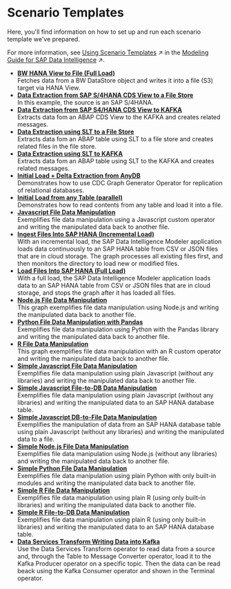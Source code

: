 <!-- loio2739328e6efc42be8cac62cf7dcfa449 -->

# Scenario Templates

Here, you'll find information on how to set up and run each scenario template we've prepared.

For more information, see [Using Scenario Templates](https://help.sap.com/viewer/1c1341f6911f4da5a35b191b40b426c8/Cloud/en-US/d2d7d841b76346c5baccb4b012601aeb.html "SAP Data Intelligence provides common graph scenarios that you can use with operators and graphs.") :arrow_upper_right: in the [Modeling Guide for SAP Data Intelligence](https://help.sap.com/viewer/1c1341f6911f4da5a35b191b40b426c8/Cloud/en-US/3659021a9c1c434cb146e9f99fcaf291.html "The Modeling Guide contains information about using the SAP Data Intelligence Modeler.") :arrow_upper_right:.

-   **[BW HANA View to File \(Full Load\)](bw-hana-view-to-file-full-load-b475df8.md "Fetches data from a BW DataStore object and writes it into a file (S3) target via HANA
		View.")**  
Fetches data from a BW DataStore object and writes it into a file \(S3\) target via HANA View.
-   **[Data Extraction from SAP S/4HANA CDS View to a File Store](data-extraction-from-sap-s-4hana-cds-view-to-a-file-store-e974798.md "In this example, the source is an SAP S/4HANA.")**  
In this example, the source is an SAP S/4HANA.
-   **[Data Extraction from SAP S4/HANA CDS View to KAFKA](data-extraction-from-sap-s4-hana-cds-view-to-kafka-cd22a2c.md "Extracts data fom an ABAP CDS View to the KAFKA and creates related
		messages.")**  
Extracts data fom an ABAP CDS View to the KAFKA and creates related messages.
-   **[Data Extraction using SLT to a File Store](data-extraction-using-slt-to-a-file-store-3fe72f0.md "Extracts data fom an ABAP table using SLT to a file store and creates related files in
		the file store.")**  
Extracts data fom an ABAP table using SLT to a file store and creates related files in the file store.
-   **[Data Extraction using SLT to KAFKA](data-extraction-using-slt-to-kafka-aef3e6b.md "Extracts data fom an ABAP table using SLT to the KAFKA and creates related
		messages.")**  
Extracts data fom an ABAP table using SLT to the KAFKA and creates related messages.
-   **[Initial Load + Delta Extraction from AnyDB](initial-load-delta-extraction-from-anydb-099adc5.md "Demonstrates how to use CDC Graph Generator Operator for replication of relational
		databases. ")**  
Demonstrates how to use CDC Graph Generator Operator for replication of relational databases.
-   **[Initial Load from any Table \(parallel\)](initial-load-from-any-table-parallel-727f84c.md "Demonstrates how to read contents from any table and load it into a file. ")**  
Demonstrates how to read contents from any table and load it into a file.
-   **[Javascript File Data Manipulation](javascript-file-data-manipulation-2fc0a66.md "Exemplifies file data manipulation using a Javascript custom operator and writing the
		manipulated data back to another file.")**  
Exemplifies file data manipulation using a Javascript custom operator and writing the manipulated data back to another file.
-   **[Ingest Files Into SAP HANA \(Incremental Load\)](ingest-files-into-sap-hana-incremental-load-d0c7e3e.md "With an incremental load, the SAP Data Intelligence Modeler application loads data continuously to an SAP HANA table from CSV or JSON
		files that are in cloud storage. The graph processes all existing files first, and then monitors the directory to load new or modified files.
			")**  
With an incremental load, the SAP Data Intelligence Modeler application loads data continuously to an SAP HANA table from CSV or JSON files that are in cloud storage. The graph processes all existing files first, and then monitors the directory to load new or modified files.
-   **[Load Files Into SAP HANA \(Full Load\)](load-files-into-sap-hana-full-load-75c43b4.md "With a full load, the SAP Data Intelligence Modeler application loads data to an SAP HANA table from CSV or JSON files that are in cloud
		storage, and stops the graph after it has loaded all files.")**  
With a full load, the SAP Data Intelligence Modeler application loads data to an SAP HANA table from CSV or JSON files that are in cloud storage, and stops the graph after it has loaded all files.
-   **[Node.js File Data Manipulation](node-js-file-data-manipulation-de3817c.md "This graph exemplifies file data manipulation using Node.js and writing the manipulated
		data back to another file.")**  
This graph exemplifies file data manipulation using Node.js and writing the manipulated data back to another file.
-   **[Python File Data Manipulation with Pandas](python-file-data-manipulation-with-pandas-bbc1b87.md "Exemplifies file data manipulation using Python with the Pandas library and writing the
		manipulated data back to another file.")**  
Exemplifies file data manipulation using Python with the Pandas library and writing the manipulated data back to another file.
-   **[R File Data Manipulation](r-file-data-manipulation-00e87fe.md "This graph exemplifies file data manipulation with an R custom operator and writing the
		manipulated data back to another file.")**  
This graph exemplifies file data manipulation with an R custom operator and writing the manipulated data back to another file.
-   **[Simple Javascript File Data Manipulation](simple-javascript-file-data-manipulation-29d8196.md "Exemplifies file data manipulation using plain Javascript (without any libraries) and
		writing the manipulated data back to another file.")**  
Exemplifies file data manipulation using plain Javascript \(without any libraries\) and writing the manipulated data back to another file.
-   **[Simple Javascript File-to-DB Data Manipulation](simple-javascript-file-to-db-data-manipulation-88d58fd.md "Exemplifies file data manipulation using plain Javascript (without any libraries) and
		writing the manipulated data to an SAP HANA database table.")**  
Exemplifies file data manipulation using plain Javascript \(without any libraries\) and writing the manipulated data to an SAP HANA database table.
-   **[Simple Javascript DB-to-File Data Manipulation](simple-javascript-db-to-file-data-manipulation-66f979b.md "Exemplifies the manipulation of data from an SAP HANA database table using plain
		Javascript (without any libraries) and writing the manipulated data to a file.")**  
Exemplifies the manipulation of data from an SAP HANA database table using plain Javascript \(without any libraries\) and writing the manipulated data to a file.
-   **[Simple Node.js File Data Manipulation](simple-node-js-file-data-manipulation-199c677.md "Exemplifies file data manipulation using Node.js (without any libraries) and writing the
		manipulated data back to another file.")**  
Exemplifies file data manipulation using Node.js \(without any libraries\) and writing the manipulated data back to another file.
-   **[Simple Python File Data Manipulation](simple-python-file-data-manipulation-801a704.md "Exemplifies file data manipulation using plain Python with only built-in modules and
		writing the manipulated data back to another file.")**  
Exemplifies file data manipulation using plain Python with only built-in modules and writing the manipulated data back to another file.
-   **[Simple R File Data Manipulation](simple-r-file-data-manipulation-bd5277e.md "Exemplifies file data manipulation using plain R (using only built-in libraries) and
		writing the manipulated data back to another file.")**  
Exemplifies file data manipulation using plain R \(using only built-in libraries\) and writing the manipulated data back to another file.
-   **[Simple R File-to-DB Data Manipulation](simple-r-file-to-db-data-manipulation-37af8cb.md "Exemplifies file data manipulation using plain R (using only built-in libraries) and
		writing the manipulated data to an SAP HANA database table.")**  
Exemplifies file data manipulation using plain R \(using only built-in libraries\) and writing the manipulated data to an SAP HANA database table.
-   **[Data Services Transform Writing Data into Kafka](data-services-transform-writing-data-into-kafka-b804aaf.md "Use the Data Services Transform operator to read data from a source and, through the
		Table to Message Converter operator, load it to the Kafka Producer operator on a specific
		topic. Then the data can be read beack using the Kafka Consumer operator and shown in the
		Terminal operator.")**  
Use the Data Services Transform operator to read data from a source and, through the Table to Message Converter operator, load it to the Kafka Producer operator on a specific topic. Then the data can be read beack using the Kafka Consumer operator and shown in the Terminal operator.

